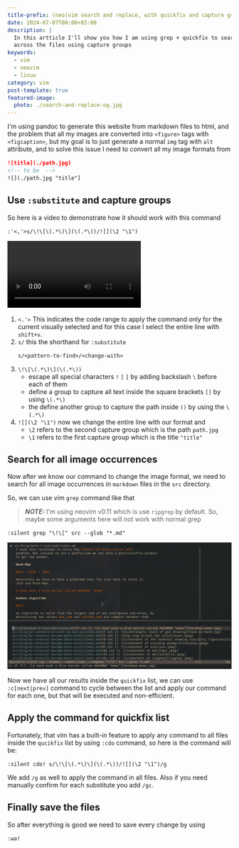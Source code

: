 ```yaml
---
title-prefix: (neo)vim search and replace, with quickfix and capture groups
date: 2024-07-07T00:00+03:00
description: |
  In this artticle I'll show you how I am using grep + quickfix to search and replace
  across the files using capture groups
keywords:
  - vim
  - neovim
  - linux
category: vim
post-template: true
featured-image:
  photo: ./search-and-replace-og.jpg
---
```


I'm using pandoc to generate this website from markdown files to html, and the
problem that all my images are converted into `<figure>` tags with
`<figcaption>`, but my goal is to just generate a normal `img` tag with `alt`
attribute, and to solve this issue I need to convert all my image formats from

```md
![title](./path.jpg)
<!-- to be  -->
![](./path.jpg "title"]
```

## Use `:substitute` and capture groups

So here is a video to demonstrate how it should work with this command

```vim
:'<,'>s/\!\[\(.*\)\](\(.*\))/![](\2 "\1")
```

![](./out.mp4 "video showing use substitute command in vim")

1. `<.'>` This indicates the code range to apply the command only for the current
   visually selected and for this case I select the entire line with `shift+v`.
1. `s/` this the shorthand for `:substitute`
   ```
   s/<pattern-to-find>/<change-with>
   ```
1. `\!\[\(.*\)\](\(.*\))`
    - escape all special characters `!` `[` `]` by adding backslash `\` before each
    of them
    - define a group to capture all text inside the square brackets `[]` by
    using `\(.*\)`
    - the define another group to capture the path inside `()` by using the
    `\(.*\)`
1. `![](\2 "\1")` now we change the entire line with our format and
    - `\2` refers to the second capture group which is the path `path.jpg`
    - `\1` refers to the first capture group which is the title `"title"`


## Search for all image occurrences

Now after we know our command to change the image format, we need to search for
all image occurrences in `markdown` files in the `src` directory.

So, we can use vim `grep` command like that

> **_NOTE:_**  I'm using neovim  v0.11 which is use `ripgrep` by default. So,
> maybe some arguments here will not work with normal grep

```vim
:silent grep "\!\[" src --glob "*.md"
```

![](./screenshot-240707-1547-14.png "a screenshot show the prev command in vim")

Now we have all our results inside the `quickfix` list, we can use
`:c[next|prev]` command to cycle between the list and apply our command for each
one, but that will be executed and non-efficient.

## Apply the command for quickfix list

Fortunately, that vim has a built-in feature to apply any command to all files
inside the `qucikfix` list by using `:cdo` command, so here is the command will
be:

```vim
:silent cdo! s/\!\[\(.*\)\](\(.*\))/![](\2 "\1")/g
```

We add `/g` as well to apply the command in all files. Also if you need
manually confirm for each substitute you add `/gc`.


## Finally save the files

So after everything is good we need to save every change by using

```vim
:wa!
```
